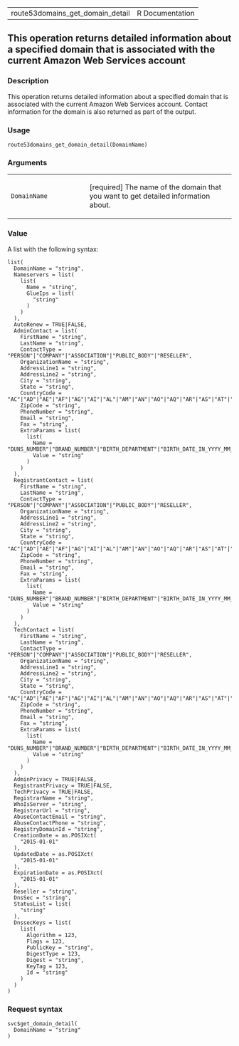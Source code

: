 <table style="width: 100%;">
<tbody>
<tr class="odd">
<td>route53domains_get_domain_detail</td>
<td style="text-align: right;">R Documentation</td>
</tr>
</tbody>
</table>

## This operation returns detailed information about a specified domain that is associated with the current Amazon Web Services account

### Description

This operation returns detailed information about a specified domain
that is associated with the current Amazon Web Services account. Contact
information for the domain is also returned as part of the output.

### Usage

    route53domains_get_domain_detail(DomainName)

### Arguments

<table>
<colgroup>
<col style="width: 35%" />
<col style="width: 65%" />
</colgroup>
<tbody>
<tr class="odd">
<td><code
id="route53domains_get_domain_detail_:_DomainName">DomainName</code></td>
<td><p>[required] The name of the domain that you want to get detailed
information about.</p></td>
</tr>
</tbody>
</table>

### Value

A list with the following syntax:

    list(
      DomainName = "string",
      Nameservers = list(
        list(
          Name = "string",
          GlueIps = list(
            "string"
          )
        )
      ),
      AutoRenew = TRUE|FALSE,
      AdminContact = list(
        FirstName = "string",
        LastName = "string",
        ContactType = "PERSON"|"COMPANY"|"ASSOCIATION"|"PUBLIC_BODY"|"RESELLER",
        OrganizationName = "string",
        AddressLine1 = "string",
        AddressLine2 = "string",
        City = "string",
        State = "string",
        CountryCode = "AC"|"AD"|"AE"|"AF"|"AG"|"AI"|"AL"|"AM"|"AN"|"AO"|"AQ"|"AR"|"AS"|"AT"|"AU"|"AW"|"AX"|"AZ"|"BA"|"BB"|"BD"|"BE"|"BF"|"BG"|"BH"|"BI"|"BJ"|"BL"|"BM"|"BN"|"BO"|"BQ"|"BR"|"BS"|"BT"|"BV"|"BW"|"BY"|"BZ"|"CA"|"CC"|"CD"|"CF"|"CG"|"CH"|"CI"|"CK"|"CL"|"CM"|"CN"|"CO"|"CR"|"CU"|"CV"|"CW"|"CX"|"CY"|"CZ"|"DE"|"DJ"|"DK"|"DM"|"DO"|"DZ"|"EC"|"EE"|"EG"|"EH"|"ER"|"ES"|"ET"|"FI"|"FJ"|"FK"|"FM"|"FO"|"FR"|"GA"|"GB"|"GD"|"GE"|"GF"|"GG"|"GH"|"GI"|"GL"|"GM"|"GN"|"GP"|"GQ"|"GR"|"GS"|"GT"|"GU"|"GW"|"GY"|"HK"|"HM"|"HN"|"HR"|"HT"|"HU"|"ID"|"IE"|"IL"|"IM"|"IN"|"IO"|"IQ"|"IR"|"IS"|"IT"|"JE"|"JM"|"JO"|"JP"|"KE"|"KG"|"KH"|"KI"|"KM"|"KN"|"KP"|"KR"|"KW"|"KY"|"KZ"|"LA"|"LB"|"LC"|"LI"|"LK"|"LR"|"LS"|"LT"|"LU"|"LV"|"LY"|"MA"|"MC"|"MD"|"ME"|"MF"|"MG"|"MH"|"MK"|"ML"|"MM"|"MN"|"MO"|"MP"|"MQ"|"MR"|"MS"|"MT"|"MU"|"MV"|"MW"|"MX"|"MY"|"MZ"|"NA"|"NC"|"NE"|"NF"|"NG"|"NI"|"NL"|"NO"|"NP"|"NR"|"NU"|"NZ"|"OM"|"PA"|"PE"|"PF"|"PG"|"PH"|"PK"|"PL"|"PM"|"PN"|"PR"|"PS"|"PT"|"PW"|"PY"|"QA"|"RE"|"RO"|"RS"|"RU"|"RW"|"SA"|"SB"|"SC"|"SD"|"SE"|"SG"|"SH"|"SI"|"SJ"|"SK"|"SL"|"SM"|"SN"|"SO"|"SR"|"SS"|"ST"|"SV"|"SX"|"SY"|"SZ"|"TC"|"TD"|"TF"|"TG"|"TH"|"TJ"|"TK"|"TL"|"TM"|"TN"|"TO"|"TP"|"TR"|"TT"|"TV"|"TW"|"TZ"|"UA"|"UG"|"US"|"UY"|"UZ"|"VA"|"VC"|"VE"|"VG"|"VI"|"VN"|"VU"|"WF"|"WS"|"YE"|"YT"|"ZA"|"ZM"|"ZW",
        ZipCode = "string",
        PhoneNumber = "string",
        Email = "string",
        Fax = "string",
        ExtraParams = list(
          list(
            Name = "DUNS_NUMBER"|"BRAND_NUMBER"|"BIRTH_DEPARTMENT"|"BIRTH_DATE_IN_YYYY_MM_DD"|"BIRTH_COUNTRY"|"BIRTH_CITY"|"DOCUMENT_NUMBER"|"AU_ID_NUMBER"|"AU_ID_TYPE"|"CA_LEGAL_TYPE"|"CA_BUSINESS_ENTITY_TYPE"|"CA_LEGAL_REPRESENTATIVE"|"CA_LEGAL_REPRESENTATIVE_CAPACITY"|"ES_IDENTIFICATION"|"ES_IDENTIFICATION_TYPE"|"ES_LEGAL_FORM"|"FI_BUSINESS_NUMBER"|"FI_ID_NUMBER"|"FI_NATIONALITY"|"FI_ORGANIZATION_TYPE"|"IT_NATIONALITY"|"IT_PIN"|"IT_REGISTRANT_ENTITY_TYPE"|"RU_PASSPORT_DATA"|"SE_ID_NUMBER"|"SG_ID_NUMBER"|"VAT_NUMBER"|"UK_CONTACT_TYPE"|"UK_COMPANY_NUMBER"|"EU_COUNTRY_OF_CITIZENSHIP"|"AU_PRIORITY_TOKEN",
            Value = "string"
          )
        )
      ),
      RegistrantContact = list(
        FirstName = "string",
        LastName = "string",
        ContactType = "PERSON"|"COMPANY"|"ASSOCIATION"|"PUBLIC_BODY"|"RESELLER",
        OrganizationName = "string",
        AddressLine1 = "string",
        AddressLine2 = "string",
        City = "string",
        State = "string",
        CountryCode = "AC"|"AD"|"AE"|"AF"|"AG"|"AI"|"AL"|"AM"|"AN"|"AO"|"AQ"|"AR"|"AS"|"AT"|"AU"|"AW"|"AX"|"AZ"|"BA"|"BB"|"BD"|"BE"|"BF"|"BG"|"BH"|"BI"|"BJ"|"BL"|"BM"|"BN"|"BO"|"BQ"|"BR"|"BS"|"BT"|"BV"|"BW"|"BY"|"BZ"|"CA"|"CC"|"CD"|"CF"|"CG"|"CH"|"CI"|"CK"|"CL"|"CM"|"CN"|"CO"|"CR"|"CU"|"CV"|"CW"|"CX"|"CY"|"CZ"|"DE"|"DJ"|"DK"|"DM"|"DO"|"DZ"|"EC"|"EE"|"EG"|"EH"|"ER"|"ES"|"ET"|"FI"|"FJ"|"FK"|"FM"|"FO"|"FR"|"GA"|"GB"|"GD"|"GE"|"GF"|"GG"|"GH"|"GI"|"GL"|"GM"|"GN"|"GP"|"GQ"|"GR"|"GS"|"GT"|"GU"|"GW"|"GY"|"HK"|"HM"|"HN"|"HR"|"HT"|"HU"|"ID"|"IE"|"IL"|"IM"|"IN"|"IO"|"IQ"|"IR"|"IS"|"IT"|"JE"|"JM"|"JO"|"JP"|"KE"|"KG"|"KH"|"KI"|"KM"|"KN"|"KP"|"KR"|"KW"|"KY"|"KZ"|"LA"|"LB"|"LC"|"LI"|"LK"|"LR"|"LS"|"LT"|"LU"|"LV"|"LY"|"MA"|"MC"|"MD"|"ME"|"MF"|"MG"|"MH"|"MK"|"ML"|"MM"|"MN"|"MO"|"MP"|"MQ"|"MR"|"MS"|"MT"|"MU"|"MV"|"MW"|"MX"|"MY"|"MZ"|"NA"|"NC"|"NE"|"NF"|"NG"|"NI"|"NL"|"NO"|"NP"|"NR"|"NU"|"NZ"|"OM"|"PA"|"PE"|"PF"|"PG"|"PH"|"PK"|"PL"|"PM"|"PN"|"PR"|"PS"|"PT"|"PW"|"PY"|"QA"|"RE"|"RO"|"RS"|"RU"|"RW"|"SA"|"SB"|"SC"|"SD"|"SE"|"SG"|"SH"|"SI"|"SJ"|"SK"|"SL"|"SM"|"SN"|"SO"|"SR"|"SS"|"ST"|"SV"|"SX"|"SY"|"SZ"|"TC"|"TD"|"TF"|"TG"|"TH"|"TJ"|"TK"|"TL"|"TM"|"TN"|"TO"|"TP"|"TR"|"TT"|"TV"|"TW"|"TZ"|"UA"|"UG"|"US"|"UY"|"UZ"|"VA"|"VC"|"VE"|"VG"|"VI"|"VN"|"VU"|"WF"|"WS"|"YE"|"YT"|"ZA"|"ZM"|"ZW",
        ZipCode = "string",
        PhoneNumber = "string",
        Email = "string",
        Fax = "string",
        ExtraParams = list(
          list(
            Name = "DUNS_NUMBER"|"BRAND_NUMBER"|"BIRTH_DEPARTMENT"|"BIRTH_DATE_IN_YYYY_MM_DD"|"BIRTH_COUNTRY"|"BIRTH_CITY"|"DOCUMENT_NUMBER"|"AU_ID_NUMBER"|"AU_ID_TYPE"|"CA_LEGAL_TYPE"|"CA_BUSINESS_ENTITY_TYPE"|"CA_LEGAL_REPRESENTATIVE"|"CA_LEGAL_REPRESENTATIVE_CAPACITY"|"ES_IDENTIFICATION"|"ES_IDENTIFICATION_TYPE"|"ES_LEGAL_FORM"|"FI_BUSINESS_NUMBER"|"FI_ID_NUMBER"|"FI_NATIONALITY"|"FI_ORGANIZATION_TYPE"|"IT_NATIONALITY"|"IT_PIN"|"IT_REGISTRANT_ENTITY_TYPE"|"RU_PASSPORT_DATA"|"SE_ID_NUMBER"|"SG_ID_NUMBER"|"VAT_NUMBER"|"UK_CONTACT_TYPE"|"UK_COMPANY_NUMBER"|"EU_COUNTRY_OF_CITIZENSHIP"|"AU_PRIORITY_TOKEN",
            Value = "string"
          )
        )
      ),
      TechContact = list(
        FirstName = "string",
        LastName = "string",
        ContactType = "PERSON"|"COMPANY"|"ASSOCIATION"|"PUBLIC_BODY"|"RESELLER",
        OrganizationName = "string",
        AddressLine1 = "string",
        AddressLine2 = "string",
        City = "string",
        State = "string",
        CountryCode = "AC"|"AD"|"AE"|"AF"|"AG"|"AI"|"AL"|"AM"|"AN"|"AO"|"AQ"|"AR"|"AS"|"AT"|"AU"|"AW"|"AX"|"AZ"|"BA"|"BB"|"BD"|"BE"|"BF"|"BG"|"BH"|"BI"|"BJ"|"BL"|"BM"|"BN"|"BO"|"BQ"|"BR"|"BS"|"BT"|"BV"|"BW"|"BY"|"BZ"|"CA"|"CC"|"CD"|"CF"|"CG"|"CH"|"CI"|"CK"|"CL"|"CM"|"CN"|"CO"|"CR"|"CU"|"CV"|"CW"|"CX"|"CY"|"CZ"|"DE"|"DJ"|"DK"|"DM"|"DO"|"DZ"|"EC"|"EE"|"EG"|"EH"|"ER"|"ES"|"ET"|"FI"|"FJ"|"FK"|"FM"|"FO"|"FR"|"GA"|"GB"|"GD"|"GE"|"GF"|"GG"|"GH"|"GI"|"GL"|"GM"|"GN"|"GP"|"GQ"|"GR"|"GS"|"GT"|"GU"|"GW"|"GY"|"HK"|"HM"|"HN"|"HR"|"HT"|"HU"|"ID"|"IE"|"IL"|"IM"|"IN"|"IO"|"IQ"|"IR"|"IS"|"IT"|"JE"|"JM"|"JO"|"JP"|"KE"|"KG"|"KH"|"KI"|"KM"|"KN"|"KP"|"KR"|"KW"|"KY"|"KZ"|"LA"|"LB"|"LC"|"LI"|"LK"|"LR"|"LS"|"LT"|"LU"|"LV"|"LY"|"MA"|"MC"|"MD"|"ME"|"MF"|"MG"|"MH"|"MK"|"ML"|"MM"|"MN"|"MO"|"MP"|"MQ"|"MR"|"MS"|"MT"|"MU"|"MV"|"MW"|"MX"|"MY"|"MZ"|"NA"|"NC"|"NE"|"NF"|"NG"|"NI"|"NL"|"NO"|"NP"|"NR"|"NU"|"NZ"|"OM"|"PA"|"PE"|"PF"|"PG"|"PH"|"PK"|"PL"|"PM"|"PN"|"PR"|"PS"|"PT"|"PW"|"PY"|"QA"|"RE"|"RO"|"RS"|"RU"|"RW"|"SA"|"SB"|"SC"|"SD"|"SE"|"SG"|"SH"|"SI"|"SJ"|"SK"|"SL"|"SM"|"SN"|"SO"|"SR"|"SS"|"ST"|"SV"|"SX"|"SY"|"SZ"|"TC"|"TD"|"TF"|"TG"|"TH"|"TJ"|"TK"|"TL"|"TM"|"TN"|"TO"|"TP"|"TR"|"TT"|"TV"|"TW"|"TZ"|"UA"|"UG"|"US"|"UY"|"UZ"|"VA"|"VC"|"VE"|"VG"|"VI"|"VN"|"VU"|"WF"|"WS"|"YE"|"YT"|"ZA"|"ZM"|"ZW",
        ZipCode = "string",
        PhoneNumber = "string",
        Email = "string",
        Fax = "string",
        ExtraParams = list(
          list(
            Name = "DUNS_NUMBER"|"BRAND_NUMBER"|"BIRTH_DEPARTMENT"|"BIRTH_DATE_IN_YYYY_MM_DD"|"BIRTH_COUNTRY"|"BIRTH_CITY"|"DOCUMENT_NUMBER"|"AU_ID_NUMBER"|"AU_ID_TYPE"|"CA_LEGAL_TYPE"|"CA_BUSINESS_ENTITY_TYPE"|"CA_LEGAL_REPRESENTATIVE"|"CA_LEGAL_REPRESENTATIVE_CAPACITY"|"ES_IDENTIFICATION"|"ES_IDENTIFICATION_TYPE"|"ES_LEGAL_FORM"|"FI_BUSINESS_NUMBER"|"FI_ID_NUMBER"|"FI_NATIONALITY"|"FI_ORGANIZATION_TYPE"|"IT_NATIONALITY"|"IT_PIN"|"IT_REGISTRANT_ENTITY_TYPE"|"RU_PASSPORT_DATA"|"SE_ID_NUMBER"|"SG_ID_NUMBER"|"VAT_NUMBER"|"UK_CONTACT_TYPE"|"UK_COMPANY_NUMBER"|"EU_COUNTRY_OF_CITIZENSHIP"|"AU_PRIORITY_TOKEN",
            Value = "string"
          )
        )
      ),
      AdminPrivacy = TRUE|FALSE,
      RegistrantPrivacy = TRUE|FALSE,
      TechPrivacy = TRUE|FALSE,
      RegistrarName = "string",
      WhoIsServer = "string",
      RegistrarUrl = "string",
      AbuseContactEmail = "string",
      AbuseContactPhone = "string",
      RegistryDomainId = "string",
      CreationDate = as.POSIXct(
        "2015-01-01"
      ),
      UpdatedDate = as.POSIXct(
        "2015-01-01"
      ),
      ExpirationDate = as.POSIXct(
        "2015-01-01"
      ),
      Reseller = "string",
      DnsSec = "string",
      StatusList = list(
        "string"
      ),
      DnssecKeys = list(
        list(
          Algorithm = 123,
          Flags = 123,
          PublicKey = "string",
          DigestType = 123,
          Digest = "string",
          KeyTag = 123,
          Id = "string"
        )
      )
    )

### Request syntax

    svc$get_domain_detail(
      DomainName = "string"
    )
